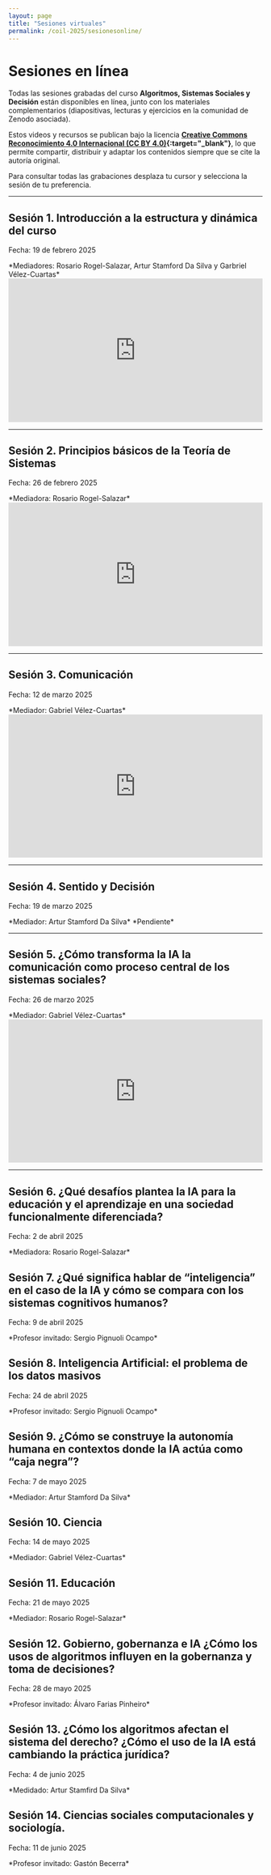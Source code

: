 ```yaml
---
layout: page
title: "Sesiones virtuales"
permalink: /coil-2025/sesionesonline/
---
```


# Sesiones en línea

Todas las sesiones grabadas del curso **Algoritmos, Sistemas Sociales y Decisión** están disponibles en línea, junto con los materiales complementarios (diapositivas, lecturas y ejercicios en la comunidad de Zenodo asociada).

Estos videos y recursos se publican bajo la licencia **[Creative Commons Reconocimiento 4.0 Internacional (CC BY 4.0)](https://creativecommons.org/licenses/by/4.0/){:target="_blank"}**, lo que permite compartir, distribuir y adaptar los contenidos siempre que se cite la autoría original.

Para consultar todas las grabaciones desplaza tu cursor y selecciona la sesión de tu preferencia.

---

## Sesión 1. Introducción a la estructura y dinámica del curso
Fecha: 19 de febrero 2025
</div>
*Mediadores: Rosario Rogel-Salazar, Artur Stamford Da Silva y Garbriel Vélez-Cuartas*

<div style="position: relative; padding-bottom: 56.25%; height: 0; overflow: hidden; max-width: 100%; margin: auto;">
  <iframe
    src="https://www.youtube.com/embed/de9lpZ4k8J8"
    frameborder="0"
    allow="accelerometer; autoplay; clipboard-write; encrypted-media; gyroscope; picture-in-picture"
    allowfullscreen
    style="position: absolute; top: 0; left: 0; width: 100%; height: 100%;"
  ></iframe>
</div>

---

## Sesión 2. Principios básicos de la Teoría de Sistemas
Fecha: 26 de febrero 2025
</div>
*Mediadora: Rosario Rogel-Salazar*

<div style="position: relative; padding-bottom: 56.25%; height: 0; overflow: hidden; max-width: 100%; margin: auto;">
  <iframe
    src="https://www.youtube.com/embed/_w5HCKAAcI8"
    frameborder="0"
    allow="accelerometer; autoplay; clipboard-write; encrypted-media; gyroscope; picture-in-picture"
    allowfullscreen
    style="position: absolute; top: 0; left: 0; width: 100%; height: 100%;"
  ></iframe>
</div>

---

## Sesión 3. Comunicación
Fecha: 12 de marzo 2025
</div>
*Mediador: Gabriel Vélez-Cuartas*

<div style="position: relative; padding-bottom: 56.25%; height: 0; overflow: hidden; max-width: 100%; margin: auto;">
  <iframe
    src="https://www.youtube.com/embed/BMaqqoyzDmM"
    frameborder="0"
    allow="accelerometer; autoplay; clipboard-write; encrypted-media; gyroscope; picture-in-picture"
    allowfullscreen
    style="position: absolute; top: 0; left: 0; width: 100%; height: 100%;"
  ></iframe>
</div>

---

## Sesión 4. Sentido y Decisión
Fecha: 19 de marzo 2025
</div>
*Mediador: Artur Stamford Da Silva*

</div>
*Pendiente*

___

## Sesión 5. ¿Cómo transforma la IA la comunicación como proceso central de los sistemas sociales?
Fecha: 26 de marzo 2025
</div>
*Mediador: Gabriel Vélez-Cuartas*

<div style="position: relative; padding-bottom: 56.25%; height: 0; overflow: hidden; max-width: 100%; margin: auto;">
  <iframe
    src="https://www.youtube.com/embed/BMaqqoyzDmM"
    frameborder="0"
    allow="accelerometer; autoplay; clipboard-write; encrypted-media; gyroscope; picture-in-picture"
    allowfullscreen
    style="position: absolute; top: 0; left: 0; width: 100%; height: 100%;"
  ></iframe>
</div>

---

## Sesión 6. ¿Qué desafíos plantea la IA para la educación y el aprendizaje en una sociedad funcionalmente diferenciada?
Fecha: 2 de abril 2025
</div>
*Mediadora: Rosario Rogel-Salazar*



## Sesión 7. ¿Qué significa hablar de “inteligencia” en el caso de la IA y cómo se compara con los sistemas cognitivos humanos?
Fecha: 9 de abril 2025
</div>
*Profesor invitado: Sergio Pignuoli Ocampo*



## Sesión 8. Inteligencia Artificial: el problema de los datos masivos
Fecha: 24 de abril 2025
</div>
*Profesor invitado: Sergio Pignuoli Ocampo*



## Sesión 9. ¿Cómo se construye la autonomía humana en contextos donde la IA actúa como “caja negra”?
Fecha: 7 de mayo 2025
</div>
*Mediador: Artur Stamford Da Silva*



## Sesión 10. Ciencia
Fecha: 14 de mayo 2025
</div>
*Mediador: Gabriel Vélez-Cuartas*


## Sesión 11. Educación
Fecha: 21 de mayo 2025
</div>
*Mediador: Rosario Rogel-Salazar*




## Sesión 12. Gobierno, gobernanza e IA ¿Cómo los usos de algoritmos influyen en la gobernanza y toma de decisiones?
Fecha: 28 de mayo 2025
</div>
*Profesor invitado: Álvaro Farias Pinheiro*




## Sesión 13. ¿Cómo los algoritmos afectan el sistema del derecho? ¿Cómo el uso de la IA está cambiando la práctica jurídica?
Fecha: 4 de junio 2025
</div>
*Medidado: Artur Stamfird Da Silva*




## Sesión 14. Ciencias sociales computacionales y sociología.
Fecha: 11 de junio 2025
</div>
*Profesor invitado: Gastón Becerra*






